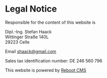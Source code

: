 # Legal Notice

Responsible for the content of this website is

Dipl.-Ing. Stefan Haack<br/>
Wittinger Straße 140L<br/>
29223 Celle

Email [shaack@gmail.com](mailto:shaack@gmail.com)

Sales tax identification number: DE&nbsp;246&nbsp;560&nbsp;796

This website is powered by [Reboot CMS](https://github.com/shaack/reboot-cms)